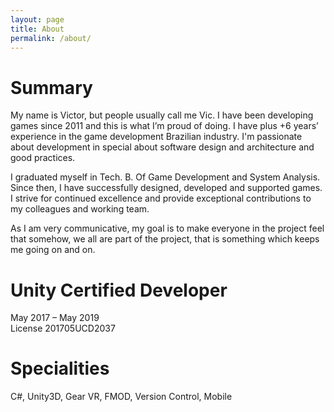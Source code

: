 ```yaml
---
layout: page
title: About
permalink: /about/
---
```


# Summary

My name is Victor, but people usually call me Vic. I have been developing games since 2011 and this is what I’m proud of doing. I have plus +6 years’ experience in the game development Brazilian industry. I'm passionate about development in special about software design and architecture and good practices.

I graduated myself in Tech. B. Of Game Development and System Analysis. Since then, I have successfully designed, developed and supported games. I strive for continued excellence and provide exceptional contributions to my colleagues and working team.

As I am very communicative, my goal is to make everyone in the project feel that somehow, we all are part of the project, that is something which keeps me going on and on.

# Unity Certified Developer

May 2017 – May 2019   
License 201705UCD2037

# Specialities

C#, Unity3D, Gear VR, FMOD, Version Control, Mobile
